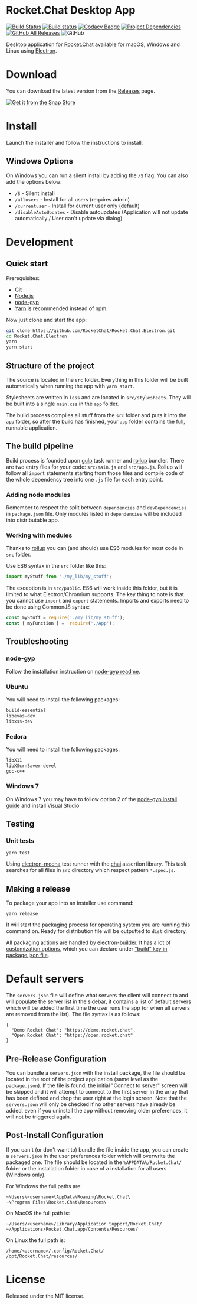 Rocket.Chat Desktop App
===============================================================================

[![Build Status](https://img.shields.io/travis/RocketChat/Rocket.Chat.Electron/master.svg?logo=travis)](https://travis-ci.org/RocketChat/Rocket.Chat.Electron)
[![Build status](https://img.shields.io/appveyor/ci/RocketChat/rocket-chat-electron/master.svg?logo=appveyor)](https://ci.appveyor.com/project/RocketChat/rocket-chat-electron)
[![Codacy Badge](https://api.codacy.com/project/badge/Grade/3a87141c0a4442809d9a2bff455e3102)](https://www.codacy.com/app/tassoevan/Rocket.Chat.Electron?utm_source=github.com&amp;utm_medium=referral&amp;utm_content=RocketChat/Rocket.Chat.Electron&amp;utm_campaign=Badge_Grade)
[![Project Dependencies](https://david-dm.org/RocketChat/Rocket.Chat.Electron.svg)](https://david-dm.org/RocketChat/Rocket.Chat.Electron)
[![GitHub All Releases](https://img.shields.io/github/downloads/RocketChat/Rocket.Chat.Electron/total.svg)](https://github.com/RocketChat/Rocket.Chat.Electron/releases/latest)
![GitHub](https://img.shields.io/github/license/RocketChat/Rocket.Chat.Electron.svg)

Desktop application for [Rocket.Chat](https://github.com/RocketChat/Rocket.Chat) available for macOS, Windows and Linux using [Electron](https://electronjs.org/).


# Download

You can download the latest version from the [Releases](https://github.com/RocketChat/Rocket.Chat.Electron/releases/latest) page.

[![Get it from the Snap Store](https://snapcraft.io/static/images/badges/en/snap-store-black.svg)](https://snapcraft.io/rocketchat-desktop)

# Install

Launch the installer and follow the instructions to install.

## Windows Options

On Windows you can run a silent install by adding the `/S` flag. You can also add the options below:

- `/S` - Silent install
- `/allusers` - Install for all users (requires admin)
- `/currentuser` - Install for current user only (default)
- `/disableAutoUpdates` - Disable autoupdates (Application will not update automatically / User can't update via dialog)

# Development

## Quick start

Prerequisites:

* [Git](http://git-scm.com/book/en/v2/Getting-Started-Installing-Git)
* [Node.js](https://nodejs.org)
* [node-gyp](https://github.com/nodejs/node-gyp#installation)
* [Yarn](http://yarnpkg.com/) is recommended instead of npm.

Now just clone and start the app:

```sh
git clone https://github.com/RocketChat/Rocket.Chat.Electron.git
cd Rocket.Chat.Electron
yarn
yarn start
```

## Structure of the project

The source is located in the `src` folder. Everything in this folder will be built automatically when running the app with `yarn start`.

Stylesheets are written in `less` and are located in `src/stylesheets`. They will be built into a single `main.css` in the `app` folder.

The build process compiles all stuff from the `src` folder and puts it into the `app` folder, so after the build has finished, your `app` folder contains the full, runnable application.

## The build pipeline

Build process is founded upon [gulp](https://github.com/gulpjs/gulp) task runner and [rollup](https://github.com/rollup/rollup) bundler. There are two entry files for your code: `src/main.js` and `src/app.js`. Rollup will follow all `import` statements starting from those files and compile code of the whole dependency tree into one `.js` file for each entry point.


### Adding node modules

Remember to respect the split between `dependencies` and `devDependencies` in `package.json` file. Only modules listed in `dependencies` will be included into distributable app.


### Working with modules

Thanks to [rollup](https://github.com/rollup/rollup) you can (and should) use ES6 modules for most code in `src` folder.

Use ES6 syntax in the `src` folder like this:
```js
import myStuff from './my_lib/my_stuff';
```

The exception is in `src/public`. ES6 will work inside this folder, but it is limited to what Electron/Chromium supports. The key thing to note is that you cannot use `import` and `export` statements. Imports and exports need to be done using CommonJS syntax:

```js
const myStuff = require('./my_lib/my_stuff');
const { myFunction } =  require('./App');
```


## Troubleshooting

### node-gyp

Follow the installation instruction on [node-gyp readme](https://github.com/nodejs/node-gyp#installation).


### Ubuntu

You will need to install the following packages:

```sh
build-essential
libevas-dev
libxss-dev
```


### Fedora

You will need to install the following packages:

```sh
libX11
libXScrnSaver-devel
gcc-c++
```


### Windows 7

On Windows 7 you may have to follow option 2 of the [node-gyp install guide](https://github.com/nodejs/node-gyp#installation) and install Visual Studio


## Testing

### Unit tests

```
yarn test
```

Using [electron-mocha](https://github.com/jprichardson/electron-mocha) test runner with the [chai](http://chaijs.com/api/assert/) assertion library. This task searches for all files in `src` directory which respect pattern `*.spec.js`.


## Making a release

To package your app into an installer use command:

```
yarn release
```

It will start the packaging process for operating system you are running this command on. Ready for distribution file will be outputted to `dist` directory.

All packaging actions are handled by [electron-builder](https://github.com/electron-userland/electron-builder). It has a lot of [customization options](https://github.com/electron-userland/electron-builder/wiki/Options), which you can declare under ["build" key in package.json file](https://github.com/szwacz/electron-boilerplate/blob/master/package.json#L2).


# Default servers

The `servers.json` file will define what servers the client will connect to and will populate the server list in the sidebar, it contains a list of default servers which will be added the first time the user runs the app (or when all servers are removed from the list).
The file syntax is as follows:
```
{
  "Demo Rocket Chat": "https://demo.rocket.chat",
  "Open Rocket Chat": "https://open.rocket.chat"
}
```


## Pre-Release Configuration

You can bundle a `servers.json` with the install package, the file should be located in the root of the project application (same level as the `package.json`). If the file is found, the initial "Connect to server" screen will be skipped and it will attempt to connect to the first server in the array that has been defined and drop the user right at the login screen. Note that the `servers.json` will only be checked if no other servers have already be added, even if you uninstall the app without removing older preferences, it will not be triggered again.


## Post-Install Configuration

If you can't (or don't want to) bundle the file inside the app, you can create a `servers.json` in the user preferences folder which will overwrite the packaged one. The file should be located in the `%APPDATA%/Rocket.Chat/` folder or the installation folder in case of a installation for all users (Windows only).

For Windows the full paths are:

```
~\Users\<username>\AppData\Roaming\Rocket.Chat\
~\Program Files\Rocket.Chat\Resources\
```

On MacOS the full path is:

```
~/Users/<username>/Library/Application Support/Rocket.Chat/
~/Applications/Rocket.Chat.app/Contents/Resources/
```

On Linux the full path is:

```
/home/<username>/.config/Rocket.Chat/
/opt/Rocket.Chat/resources/
```


# License

Released under the MIT license.
